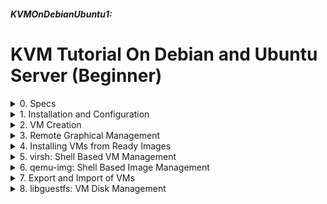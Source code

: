##### KVMOnDebianUbuntu1: 
# KVM Tutorial On Debian and Ubuntu Server (Beginner)

<details markdown='1'>
<summary>
0. Specs
</summary>
---
### 0.0. Start
KVM Virtualization Tutorial 1 on Debian and Ubuntu Server. 

Our aim is to install and configure a host computer for virtual  machines. 

This tutorial aims to bring you (and me) to a moderate level of  Virtualization Administration.

### 0.1. How It Works
**KVM** (Kernel-based Virtual Machine) is a loadable kernel module which  supply virtualization with APIs.

**QEMU** (Quick EMUlator) is a virtualizer which uses KVM API. QEMU supports other  virtualization solutions too.

**Libvirt** is a library for managing virtualization hosts. virsh command  comes from Libvirt.

**Libguestfs** is a collection of tools for accessing and managing VM  images.

**virt-manager** is a GUI for managing VMs. I use it on my workstation for simple tasks.

### 0.2. Infrastructure
- Server (Host): Debian (12/11) or Ubuntu (24.04/22.04) Server
   - IP: 192.168.1.121 
   - Name: elma
   - NIC: enp3s0f0
- Workstation: Debian 12 or Ubuntu 24.04 LTS Desktop
- Network: 192.168.1.0/24 which is supplied by my internet modem

### 0.3. (Very) Basic Terminology
**Domain**: Virtual Machine (VM)  
**Image**: A file in which a VM (or a disk of VM) is stored.   
**Host**: A server which runs virtualization software  
**Guest**: A VM running on a host  
**Snapshot**: A saved state of an image. You can revert to that stage later.

### 0.4. Resources
[ostechnix.com](https://ostechnix.com/install-and-configure-kvm-in-ubuntu-20-04-headless-server/)  
[www.qemu.org](https://www.qemu.org/docs/master/tools/qemu-img.html)  
[www.libvirt.org](https://www.libvirt.org/manpages/virsh.html)  
https://docs.fedoraproject.org/en-US/Fedora/18/html/Virtualization_Administration_Guide/index.html (not working now)  
[libguestfs.org](https://libguestfs.org/)  
[fabianlee.org](https://fabianlee.org/2020/02/23/kvm-testing-cloud-init-locally-using-kvm-for-an-ubuntu-cloud-image/)  
[cloudinit.readthedocs.io](https://cloudinit.readthedocs.io/en/latest/reference/examples.html)  
ISBN: 979-10-91414-20-3 **The Debian Administrator's Handbook** by Raphaël Hertzog and Roland Mas  
ISBN: 978-1-78829-467-6 **KVM Virtualization Cookbook** by Konstantin Ivanov

<br>
</details>

<details markdown='1'>
<summary>
1. Installation and Configuration
</summary>
---
### 1.1. Installation
Install necessary packages

```
sudo apt update
sudo apt install libvirt-clients libvirt-daemon-system qemu-kvm \
     virtinst virt-manager virt-viewer bridge-utils --yes
```

Add your user to libvirt group:
(Change exforge to your user name)

```
sudo usermod -aG libvirt exforge
```

### 1.2. Bridge Configuration
For the guest computers to reach a network, a bridge configuration on the host computer is needed.

Bridge Configuration differs slighty for Debian and Ubuntu. So it is  better to handle them in different sections.

#### 1.2.1. Ubuntu Bridge Configuration
By default KVM creates a virtual bridge named virbr0. This bridge allows  the VMs to communicate between each other and the host. But we prefer that the VMs join to our network by getting IP address from our network.

That is we will create a public filter.

First we need to disable netfilter, which is enabled on bridges by  default.

```
sudo nano /etc/sysctl.d/bridge.conf
```

File is empty, add the following lines

```
net.bridge.bridge-nf-call-ip6tables=0
net.bridge.bridge-nf-call-iptables=0
net.bridge.bridge-nf-call-arptables=0
```
 
```
sudo nano /etc/udev/rules.d/99-bridge.rules
```

File is empty, the add following line

```
ACTION=="add", SUBSYSTEM=="module", KERNEL=="br_netfilter", RUN+="/sbin/sysctl -p /etc/sysctl.d/bridge.conf"
```

A reboot is necessary

```
sudo reboot
```

Now we need to remove the bridge created by KVM

With "ip link" command we see all the networks. KVM network is named as  virbr0.

Delete and undefine KVM networks

```
virsh net-destroy default
virsh net-undefine default
```

If in any case an error occurs, you can try the following command:

```
sudo ip link delete virbr0 type bridge
```

Now if you run "ip link" again, you will see that virbr0 is removed.

When you run "ip link", take a note of your interface name(s), it must  be something like enp0s0. If you have more than 1 interface there will be  more than 1 name.

Backup your network configuration file  
If that file does not exist, there must be another file there with yaml  extension. Proceed with that file.

```
sudo cp /etc/netplan/50-cloud-init.yaml{,.backup}
```

Edit your network config file

```
sudo nano /etc/netplan/50-cloud-init.yaml
```

Remove its content , fill it as below, beware of changing enp3s0f0 to  your interface name. If you have more than 1 interfaces, add them too.
 
Also you should add an IP address and default gateway from your local  network. 

Mine are 192.168.1.121 and 192.168.1.1

```
network:
  ethernets:
    enp3s0f0:
      dhcp4: false
      dhcp6: false
  bridges:
    br0:
      interfaces: [enp3s0f0]
      addresses:
      - 192.168.1.121/24
      routes:
      - to: default
        via: 192.168.1.1
      mtu: 1500
      nameservers:
        addresses:
        - 8.8.8.8
        - 8.8.4.4
      parameters:
        stp: true
        forward-delay: 4
      dhcp4: false
      dhcp6: false
  version: 2
```

Apply the changes. If you connect through ssh, you connection may break. In this case, close the terminal and reconnect.

```
sudo netplan apply
```

If you run "ip link" now, you can see our bridge br0

#### 1.2.2. Debian Bridge Configuration
By default KVM creates a virtual bridge named virbr0. This bridge allows  the VMs to communicate between each other and the host. But we want the  VMs join to our network by getting IP address from our network.

First we need to disable netfilter, which is enabled on bridges by  default.

```
sudo nano /etc/sysctl.d/bridge.conf
```

File is empty, add following lines

```
net.bridge.bridge-nf-call-ip6tables=0
net.bridge.bridge-nf-call-iptables=0
net.bridge.bridge-nf-call-arptables=0
```

```
sudo nano /etc/udev/rules.d/99-bridge.rules
```

File is empty, add following line

```
ACTION=="add", SUBSYSTEM=="module", KERNEL=="br_netfilter", RUN+="/sbin/sysctl -p /etc/sysctl.d/bridge.conf"
```

A reboot is necessary

```
sudo reboot
```

Now it is time to create a Bridge configuration for the KVM

Backup your network configuration file

```
sudo cp /etc/network/interfaces{,.backup}
```

Edit your network config file

```
sudo nano /etc/network/interfaces
```

Remove its content , fill it as below, beware of changing enp3s0f0 to  your interface name. If you have more than 1 interfaces, add them too. 

Also you should add an IP address and default gateway from your local  network. 

Mine are 192.168.1.121 and 192.168.1.1

```
auto lo
iface lo inet loopback
# The primary network interface
auto enp3s0f0
#make sure we don't get addresses on our raw device
iface enp3s0f0 inet manual
#set up bridge and give it a static ip
auto br0
iface br0 inet static
        address 192.168.1.121
        netmask 255.255.255.0
        network 192.168.1.0
        broadcast 192.168.1.255
        gateway 192.168.1.1
        bridge_ports enp3s0f0
        bridge_stp off
        bridge_fd 0
        bridge_maxwait 0
        dns-nameservers 8.8.8.8
```

Apply the changes. If you connect through ssh, your connection may break. In this case, close the terminal and reconnect.


```
sudo systemctl restart networking.service
```

### 1.3. Add Our Bridge to KVM
Adding our Bridge to KVM. We have to create an XML file for the bridge  definition:

```
nano host-bridge.xml
```

Fill as below:

```
<network>
  <name>host-bridge</name>
  <forward mode="bridge"/>
  <bridge name="br0"/>
</network>
```

Define the bridge, start it and make it autostart.


```
virsh net-define host-bridge.xml
virsh net-start host-bridge
virsh net-autostart host-bridge
```

### 1.4. Configure Directories
Set places for disk images and installation isos

/srv/kvm for VM disk images  
/srv/isos for installation iso images  

```
sudo mkdir /srv/kvm /srv/isos
sudo virsh pool-create-as srv-kvm dir --target /srv/kvm
```

At this point, you may want to copy some installation isos to server's /srv/isos dir

<br>
</details>

<details markdown='1'>
<summary>
2. VM Creation
</summary>
---
### 2.1. Create the 1st VM
Now it is time to create our first vm

It will be Ubuntu Server 22.04 LTS with 1 GB RAM and 10 GB HDD

I already copied Ubuntu server iso ubuntu-22.04.2-live-server-amd64.iso  to /srv/isos

Install a VM named testkvm:

- through QEMU with KVM virtualization, 
- with 1024MiB memory and 1 vcpu, 
- prepare a qcow2 format disk of 10GiB, 
- connect a CDROM drive to it with the specified image, 
- use the server's network bridge br0, 
- allow VNC connections to the VM through the server, 
- optimize it as Ubuntu 22.04 server and 
- don't try to attach a console from server.

```
sudo virt-install --name testkvm \
    --connect qemu:///system  --virt-type kvm \
    --memory 1024 --vcpus 1 \
    --disk /srv/kvm/testkvm.qcow2,format=qcow2,size=10 \
    --cdrom /srv/isos/ubuntu-22.04.2-live-server-amd64.iso  \
    --network bridge=br0 \
    --graphics vnc,port=5901,listen=0.0.0.0 \
    --os-variant ubuntu22.04 \
    --noautoconsole
```


Debian 11 does not recognize ubuntu22.04 os variant, so you can change  it as --os-variant ubuntu20.04

### 2.2. os-variant List
There are lots of OS Variant selections. You can find yours with the  following command. It helps hypervisor to optimize the system for the  guest OS. It can be skipped.

```
sudo apt install libosinfo-bin --yes
osinfo-query os
```

### 2.3. Connecting to the VM
A graphical desktop is needed to connect to the VM. You can install  virt-viewer package on your Debian or Ubuntu workstation and connect to the VM.

**Run on your workstation:**

```
sudo apt update
sudo apt install virt-viewer --yes
virt-viewer --connect qemu+ssh://exforge@elma/system testkvm
```

Remember to replace exforge with your user name on the server and elma  with your server's hostname

<br>
</details>

<details markdown='1'>
<summary>
3. Remote Graphical Management
</summary>
---
Our server has no graphical interface (like the most servers). If you  really want a graphical management, you can install virt-manager on your  workstation and manage your VMs from there. 

**Run on your workstation:**

```
sudo apt update
sudo apt install virt-manager --yes
virt-manager
```
 
The application is added to Applications Menu with the name "Virtual Machine Manager"

<br>

</details>

<details markdown='1'>
<summary>
4. Installing VMs from Ready Images
</summary>
---
Starting a new VM and installing OS into it is a good but time consuming way. Another way would be preparing an installed image and start it as a  new VM. 

Most server distros supply cloud images. By adding them some necessary  configurations (user and network definitions), you can use them as ready  images.

### 4.0. Installing cloud-image-utils
```
sudo apt update
sudo apt install cloud-image-utils --yes
```

### 4.1. Acquiring Cloud Images
A search for "ubuntu cloud image" in duckduck2 gives the following  address:  
[cloud-images.ubuntu.com](https://cloud-images.ubuntu.com/)

Following noble and current, download kvm image noble-server-cloudimg-amd64.img, and put it in the server's /srv/isos folder.

Similarly a search for "debian cloud images" in duckduck2 gives the  following address:  
[cloud.debian.org](https://cloud.debian.org/images/cloud/)

Following bookworm and latest, download debian-12-generic-amd64.qcow2 and put it in the server's /srv/isos folder.

### 4.2. Creating a New Image From the Original Image
We will create new images from the images we downloaded. Image sizes will be increased to 20 GiB and the Ubuntu image will be converted to qcow2, the preferred format for KVM.

Ubuntu image:

```
sudo qemu-img create -b /srv/isos/noble-server-cloudimg-amd64.img \
    -F qcow2 -f qcow2 /srv/kvm/ubuntusrv-cloudimg.qcow2 20G
```

Debian image:

```
sudo qemu-img create -b /srv/isos/debian-12-generic-amd64.qcow2 \
    -F qcow2 -f qcow2 /srv/kvm/debiansrv-cloudimg.qcow2 20G
```

### 4.3. Cloud-init Configuration
The next step is to crate a cloud-init config file. This file contains  instructions for the cloud image. There is a wide range of instructions  like; creating a user, creating and filling files, adding apt  repositories, running initial commands, installing  packages, reboot and  poweroff after finishing, disk and configuration. See below url for  details:

[cloudinit.readthedocs.io](https://cloudinit.readthedocs.io/en/latest/reference/examples.html)

Our cloud-init file will configure the following:

- Set hostname and Fully Qualified Domain Name, 
- Create a user named exforge with sudo privileges, 
- assign its password, 
- add it to exforge group as primary, 
- also add it to users group, 
- create its home directory as /home/exforge, 
- and set its shell to bash.

To add our user's password, we need to have the hash of it.

```
sudo apt install whois --yes
mkpasswd --method=SHA-512 --rounds=4096
```

Enter the user's assigned password here, it will display the hash, copy  the hash, we will use it later.

Create a place for our cloud-init files. /srv/init would be fine.

```
sudo mkdir /srv/init
```

Create our ubuntu server's cloud-init file

```
sudo nano /srv/init/ubuntu-cloud-init.cfg
```

Fill as below (Remember updating password with the hash you get):

```
#cloud-config
hostname: ubuntu24
fqdn: ubuntu24.x386.org
manage_etc_hosts: true
groups: exforge
users:
   - name: exforge
     sudo: ALL=(ALL) ALL
     primary_group: exforge
     groups: users
     home: /home/exforge
     shell: /bin/bash
     lock_passwd: false
     passwd: $6$rounds=4096$u5D5VbBZD7NcG/8Y$sc8WH5R9YU/xx1QqjQnMzNbQJOptj33DQGJqyHHju5EzJkvGF913gPVhjw.CsL8QLX5G79C0312tAuGIhWEhf1
packages: qemu-guest-agent
```

Create our debian server's cloud-init file


```
sudo nano /srv/init/debian-cloud-init.cfg
```

Fill as below:

```
#cloud-config
hostname: debian12
fqdn: debian12.x386.org
manage_etc_hosts: true
groups: exforge
users:
   - name: exforge
     sudo: ALL=(ALL) ALL
     primary_group: exforge
     groups: users
     home: /home/exforge
     shell: /bin/bash
     lock_passwd: false
     passwd: $6$rounds=4096$u5D5VbBZD7NcG/8Y$sc8WH5R9YU/xx1QqjQnMzNbQJOptj33DQGJqyHHju5EzJkvGF913gPVhjw.CsL8QLX5G79C0312tAuGIhWEhf1
packages: qemu-guest-agent
```

Do not forget to change passwd value with your copied hash.

### 4.4. Cloud-init Network Configuration
If a network configuration other than DHCP is needed, a network  configuration file is necessary.

Remember to change IP addresses as needed by your VM

```
sudo nano /srv/init/ubuntu-network-init.cfg
```

Fill as below:

```
#cloud-config
version: 2
ethernets:
  enp1s0:
     dhcp4: false
     addresses: [ 192.168.1.243/24 ]
     gateway4: 192.168.1.1
     nameservers:
       addresses: [ 192.168.1.1,8.8.8.8 ]
```

```
sudo nano /srv/init/debian-network-init.cfg
```

Fill as below:

```
#cloud-config
version: 2
ethernets:
  enp1s0:
     dhcp4: false
     addresses: [ 192.168.1.244/24 ]
     gateway4: 192.168.1.1
     nameservers:
       addresses: [ 192.168.1.1,8.8.8.8 ]
```

### 4.5. Creating Cloud Seed Images
Now we will create image files cloud-init and network-init inside.

For Ubuntu server:

```
sudo cloud-localds --network-config /srv/init/ubuntu-network-init.cfg \
   /srv/kvm/ubuntu24-seed.qcow2 \
   /srv/init/ubuntu-cloud-init.cfg
```

For Debian server:

```
sudo cloud-localds --network-config /srv/init/debian-network-init.cfg \
   /srv/kvm/debian12-seed.qcow2 \
   /srv/init/debian-cloud-init.cfg
```

### 4.6. Start Our Images as a New VMs
Ubuntu Server:

```
virt-install --name ubuntu24 \
  --connect qemu:///system \
  --virt-type kvm --memory 2048 --vcpus 2 \
  --boot hd,menu=on \
  --disk path=/srv/kvm/ubuntu24-seed.qcow2,device=cdrom \
  --disk path=/srv/kvm/ubuntusrv-cloudimg.qcow2,device=disk \
  --graphics vnc,port=5902,listen=0.0.0.0 \
  --os-variant ubuntu24.04 \
  --network bridge=br0 \
  --noautoconsole \
  --install no_install=yes
```

Debian Server

```
virt-install --name debian12 \
  --connect qemu:///system \
  --virt-type kvm --memory 2048 --vcpus 2 \
  --boot hd,menu=on \
  --disk path=/srv/kvm/debian12-seed.qcow2,device=cdrom \
  --disk path=/srv/kvm/debiansrv-cloudimg.qcow2,device=disk \
  --graphics vnc,port=5903,listen=0.0.0.0 \
  --os-variant debian12 \
  --network bridge=br0 \
  --noautoconsole \
  --install no_install=yes
```

Ironically, on Debian 12, --os-variant debian12 gives an error. In that  case, try the following command:

```
virt-install --name debian12 \
  --connect qemu:///system \
  --virt-type kvm --memory 2048 --vcpus 2 \
  --boot hd,menu=on \
  --disk path=/srv/kvm/debian12-seed.qcow2,device=cdrom \
  --disk path=/srv/kvm/debiansrv-cloudimg.qcow2,device=disk \
  --graphics vnc,port=5903,listen=0.0.0.0 \
  --os-variant debian11 \
  --network bridge=br0 \
  --noautoconsole \
  --install no_install=yes
```

- It might take a few minutes for cloud-init to finish. You can connect to your VM from your workstation.

```
virt-viewer --connect qemu+ssh://exforge@elma/system ubuntu24
virt-viewer --connect qemu+ssh://exforge@elma/system debian12
```

### 4.7. Clean-up Tasks for Cloud-init
On your VMs run:

```
sudo touch /etc/cloud/cloud-init.disabled
```

If the file /etc/cloud/cloud-init.disabled exists, cloud-init does not run again.

### 4.8. The whole process except 4.7. can be automated by a python script. 

- Download latest focal current cloud image (or use an already downloaded  one) 4.1.
- A system call to run a command to create a new image 4.2.
   - Image size (and name) can be a parameter
- Create password hash and init files 4.3. and 4.4. 
   - User name can be a parameter
   - Password can be obtained at run time
   - Network properties (IP, GW etc) can be parameters
- A system call to run a command to create seed image 4.5.
- A system call to run a command to start the new image 4.6.
   - Memory size, vcpu count can be parameters.

<br>
</details>

<details markdown='1'>
<summary>
5. virsh: Shell Based VM Management
</summary>
---
virt-manager can only help with the basic management tasks. If you want  to dive deep, you need the old-style shell.

There are countless options to do with virsh command. I can only list a  handfull of most useful ones (IMHO) here.

For a complete list of virsh command usage, see the following web page:  
[www.libvirt.org](https://www.libvirt.org/manpages/virsh.html)

In all examples, NAME is the name of your VM.

### 5.0. Environment Variable Set
For Debian, in order to run virsh command without sudo, we need to set an environment variable.

```
export LIBVIRT_DEFAULT_URI='qemu:///system'
```

Instead of setting everytime, we can add it to the .bashrc file:

```
nano ~/.bashrc
```

```
export LIBVIRT_DEFAULT_URI='qemu:///system'
```

### 5.1. Info about host
```
virsh nodeinfo
```

### 5.2. List VMs and their states
Running VMs

```
virsh list
```

All VMs

```
virsh list --all
```

### 5.3. Start, shutdown, reboot, force shutdown, remove a VM
```
virsh start NAME
virsh shutdown NAME
virsh reboot NAME
virsh destroy NAME
virsh undefine NAME
virsh undefine NAME --remove-all-storage
virsh reboot ubuntu24
```

### 5.4. Pause and resume a VM
```
virsh suspend NAME
virsh resume NAME
```

### 5.5. Autostart a VM (starts when the host starts)
```
virsh autostart NAME
virsh autostart --disable NAME   # Disable autostart
```

### 5.6. Information about a VM
```
virsh dominfo NAME
virsh domid NAME
virsh domuuid NAME
virsh domstate NAME
```

Display VNC connection settings of VM
```
virsh domdisplay NAME
```

### 5.7. VM Memory Management
VMs have 2 memory parameters: Max Memory and Used Memory. 

Used memory is the amount of mem allocated to the VM.  
Max memory is the max amount of mem to be allocated to the VM.

See current memory allocation:

```
virsh dominfo NAME
```

Change Max memory (Activated after shutdown and start)

```
virsh setmaxmem NAME 2G --config
```

size could be something like 2G 1536M etc


Used memory can be changed when the VM is running (decreasing is not  advised).

Change memory for this session only (reverts after shutdown and start):

```
virsh setmem NAME 2536M
virsh setmem NAME 2536M --live
virsh setmem NAME 2536M --current
```

Change memory after the next shutdown and start

```
virsh setmem NAME 2536M --config
```

Activate immediately and keep the changes after the next shutdown and  start

```
virsh setmem NAME 1536M --live --config
virsh setmem ubuntu24 2536M --live --config
```

**Beware of Shutdown and Start. Reboots do not count.**
 
### 5.8. VM vCPU Management
Just like memory, VMs have 2 virtual CPU parameters. Maximum and Current.

**Current** is the number of vcpus that VM uses actively (on-line).  
**Maximum** is the max number of vcpus can be allocated to the VM.  

Also, there are 2 states. Config and Live.

**Config** is the permanent state, it will be active after shutdown and start.  
**Live** is the running VM's state, it may not be active after shutdown and start.

A cartesian product gives us 4 values:

**maximum config**: Max number of vcpus, valid after shutdown and start.  
**maximum live**: Max number of vcpus, valid now (while running).  
**current config**: Active number of vcpus, valid after shutdown and start.  
**current live**: Active number of vcpus, valid now (while running).

To see these values for your VM:

```
virsh vcpucount NAME
```

I keep saying shutdown and start instead of restart or reboot, because kvm, qemu or whatever it is, acts differently when you reboot or shutdown  and then start the VM. 

So when I say shutdown and start, I mean shutdown first, wait a while (from 0.001 miliseconds to as long as you want) and then start the VM.

There is no way (AFAIK) to change maximum live value, you can change  maximum config as:

```
virsh setvcpus NAME NUMBER --maximum --config
virsh setvcpus ubuntu24 3 --maximum --config
```

To change current vcpu count for the current state (all options are valid)

```
virsh setvcpus NAME NUMBER
virsh setvcpus NAME NUMBER --current
virsh setvcpus NAME NUMBER --live
virsh setvcpus ubuntu24 3 
virsh setvcpus ubuntu24 3 --current
virsh setvcpus ubuntu24 3 --live
```

To change current vcpu count for the config state

```
virsh setvcpus NAME NUMBER --config
virsh setvcpus ubuntu24 3 --config
```

To do it both together

```
virsh setvcpus NAME NUMBER --config --live
virsh setvcpus ubuntu24 3 --config --live
```

You can both increase and decrease the vcpu count. But beware that  decreasing vcpu count of a running VM could be dangerous.

When you increase the current live vcpu count, the increased vcpus becomes offline. That means you cannot use them right away. At least that is what happened to me. You can see online and offline vcpu  information of your VM with the following command (**run it on your VM**):

```
lscpu | head
```

To activate an offline cpu, first you have to know its number. cpu  numbering starts from 0, so if you had 2 vcpus and increased them by 1, the number for the 3rd vcpu will be 2. You need to edit the following file and change the 0 inside to 1:

```
sudo nano /sys/devices/system/cpu/cpu2/online
```

The number 2 after cpu means the cpu with number 2 i.e. 3rd cpu. When  you change the file, magically that vcpu will become online. For more vcpus, you have to change that file for each vcpu you added.

### 5.9. Snapshots
When you take a snapshot, current disk and memory state is saved.

Take a live snapshot

```
virsh snapshot-create-as VMNAME --name SNAPSHOTNAME --description DESCRIPTION
virsh snapshot-create-as ubuntu24 --name ss1-ubuntu24 --description "First Snapshot of Ubuntu24"
```

The snapshot becomes the current one and everything after is built onto  this snapshot. If you want to revert to that snapshot:

```
virsh snapshot-revert VMNAME --current
```

If you want to revert to a specific snapshot:

```
virsh snapshot-revert VMNAME --snapshotname SNAPSHOTNAME
```

To see which snapshot is current:

```
virsh snapshot-current VMNAME --name
```

To delete the current snapshot

```
virsh snapshot-delete VMNAME --current
```

To delete a specific snapshot

```
virsh snapshot-delete VMNAME --snapshotname SNAPSHOTNAME
```

To list all snapshots of a VM

```
virsh snapshot-list VMNAME
```

### 5.10. Attach Another Disk to a VM
Suppose that, for our ubuntu24 VM, we need another disk of 20GB size.  Because, we need to keep some data on another disk. 

We need to create a new image and attach it to the VM.

Create a 20GB image in qcow2 format:

```
sudo qemu-img create -f qcow2 /srv/kvm/ubuntu24-disk2.qcow2 20G
```

Now our image is ready to be attached to our VM. Before attaching it to  the VM, we have to decide its name on the VM.

VM disks are named as vda, vdb, vdc ... so on. We have to give it a name  that follows the last disk name. Because my ubuntu24 VM has only one  disk, name for the second one will be vdb. To see your disks on your VM, type the following command (On your VM):

```
lsblk -o name -d | grep vd
```

Most probably you will only have vda, in that case you can use the name  vdb. Otherwise use a name just after the last disk name.

Add the new image as a second disk to my ubuntu24 VM:

```
virsh attach-disk ubuntu24 /srv/kvm/ubuntu24-disk2.qcow2 vdb --persistent
```

The disk is added persistently, that is it is added alive and it will be there after shutdown and and start. If you want to add the disk for the session only, you can change --persistent to --live. Also, if you want to  add the disk after shutdown and start you can change --persistent to --config.

Needless to say that, you are going to have to mount the new disk before  using it.

In any case, if you want to detach the added disk, solution is easy:

```
virsh detach-disk ubuntu24 vdb --persistent
```

As in virsh attach-disk, you can change --persistent option to --live or  --config.

### 5.11. Other virsh Commands
Get the list of all virsh subcommands:

```
virsh --help
```

<br>
</details>

<details markdown='1'>
<summary>
6. qemu-img: Shell Based Image Management
</summary>
---
qemu-img allows us to manipulate images. The command is expected to work  offline. That means, before you start using qemu-img, you have to shut  down the VM associated with it. 

**Do not use qemu-img with an image of running VM**

A full documentation can be found at the below site:
[www.qemu.org](https://www.qemu.org/docs/master/tools/qemu-img.html)

### 6.1. Get Basic Info About an Image
```
qemu-img info FILENAME
```

FILENAME is the name of the file which is the image for the VM.

For my ubuntu24 VM's image info:

```
qemu-img info /srv/kvm/ubuntusrv-cloudimg.qcow2
```

### 6.2. Creating an Image
```
qemu-img create -f FORMAT FILENAME SIZE
```

Remember, at 5.10. we created an empty disk image to add as another disk  to a VM:

```
sudo qemu-img create -f qcow2 /srv/kvm/ubuntu24-disk2.qcow2 20G
```

An image also can be created by backing from another image. In that way, we will have another image from an image, differentiating its format and size:

```
sudo qemu-img create -b BACKINGFILENAME -F BACKINGFILEFORMAT \
    -f OUTPUTFILEFORMAT OUTPUTFILENAME SIZE
```

Remember, at 4.2. we created a new cloud image from the cloud image we downloaded:

```
sudo qemu-img create -b /srv/isos/focal-server-cloudimg-amd64.img \
    -F qcow2 -f qcow2 /srv/kvm/ubuntusrv-cloudimg.qcow2 20G
```
 
### 6.3. Changing the Format of an Image
There are a lot of formats for images. For us, the 2 most important ones are raw and qcow2. 

- raw   : As the name implies. 
- qcow2 : Feature rich, allows snapshots, compression and encrytion.
- qcow  : Older version of qcow2.
- dmg   : Mac format.
- nbd   : Network block device, used to access remote storages
- vdi   : Virtualbox format
- vmdk  : VMW*re format
- vhdx  : Micros*ft HyperV format

```
qemu-img convert -f SOURCEFORMAT -O DESTINATIONFORMAT SOURCEFILE DESTFILE
```

I have Virtualbox installed on my workstation (Ubuntu 24.04 LTS). There  is a Windows 10 installed on it for testing purposes. I'll copy its image  (obviously in vdi format) to my server to /srv/kvm directory, convert it to qcow2 and run it on my server using KVM. 

Copy Windows 10 image to the server  
**Run on my workstation**

```
scp windows10.vdi exforge@elma:/tmp
```

On my server
Convert image to qcow2

```
sudo qemu-img convert -f vdi -O qcow2 /tmp/windows10.vdi \
   /srv/kvm/windows10.qcow2
```

If we want to display the progress percentage while converting the image, add -p option.

```
sudo qemu-img convert -p -f vdi -O qcow2 /tmp/windows10.vdi \
   /srv/kvm/windows10.qcow2
```

Now we can add it as a KVM image

```
virt-install --name windows10 \
  --connect qemu:///system \
  --virt-type kvm --memory 2048 --vcpus 2 \
  --boot hd,menu=on \
  --disk path=/srv/kvm/windows10.qcow2,device=disk \
  --graphics vnc,port=5904,listen=0.0.0.0 \
  --os-variant win10 \
  --network bridge=br0 \
  --noautoconsole
```
   
### 6.4. Resize a Disk Image.
If you need extra disk space for your VM, you can increase the size of the image file.

```
sudo qemu-img resize FILENAME +SIZE
```

Resize an image, FILENAME is the name of the file which is the image for the VM.

SIZE could be something like +10G. Image size will be increased by (not to) this amount. it is possible to shrink with -

You must use the parameter --shrink to shrink the image

You must use partitioning tools in the VM to resize the disk to shrinked  size before shrinking.

To increase the size of my ubuntu20 VM's image by 5GB:

```
sudo qemu-img resize /srv/kvm/ubuntusrv-cloudimg.qcow2 +5G
```

### 6.5. Check an Image For Errors
```
qemu-img check FILENAME
```

In any case if you suspect the integrity of the image file

<br>
</details>

<details markdown='1'>
<summary>
7. Export and Import of VMs
</summary>
---
If you want to move your VM to another host, or in a way you want to backup and restore your VM; there might be a lot of ways to do it. I'm  going to demonstrate a very simple  method which requires shutting down the VM (you can try while it is running, but with no success guaranteed).

### 7.1. Export
---
First of all, let's prepare a place for our backup files, /tmp/kvmbackup  would be fine.

```
mkdir /tmp/kvmbackup
```

We need the definition file of our VM and the image file it is using. "virsh dumpxml" command creates the definition file in xml format, we can  save it with the VM's name.

```
virsh dumpxml ubuntu24 > /tmp/kvmbackup/ubuntu24.xml
```

This file contains all the necessary metadata information about our VM.

If our VM was installed from the scratch as in 2.1. there will be only 1 image file. But if it was installed from a cloud image as we did in 4. or if another disk was added as in 5.10; there would be more than 1 images. 

We need to copy all the images. 

Images used by the VM is listed in the xml file. Let's find them:

```
grep "source file" /tmp/kvmbackup/ubuntu24.xml
```

For my ubuntu24 VM, output is listed below:

```
      <source file='/srv/kvm/ubuntu24-seed.qcow2'/>
      <source file='/srv/kvm/ubuntusrv-cloudimg.qcow2'/>
```

That means I need to prepare 2 files: /srv/kvm/ubuntu24-seed.qcow2 and /srv/kvm/ubuntusrv-cloudimg.qcow2 .

Lets copy them to our backup locations.

```
cp /srv/kvm/ubuntu24-seed.qcow2 /srv/kvm/ubuntusrv-cloudimg.qcow2 \
   /tmp/kvmbackup
```

**Beware:** You can copy the files while the VM is running, but it is  advised to shutdown (or at least suspend your VM) before copying. Continue at your own risk.

Let's package them

```
tar -cf /tmp/ubuntu24.tar -C /tmp/kvmbackup .
```

Now we have /tmp/ubuntu24.tar, it has all the necessary data to import our VM anywhere.

You have to copy this file to another server, before importing there.

### 7.2. Import
Assuming we have another virtualization server and we have copied  ubuntu20.tar there, we are going to import it and make it operational.

**Beware:** Before importing your VM to another server, you have to remove it on the original server, otherwise you would have 2 guests with the same IP and that may cause unexpected (and unpleasant) results.

ubuntu24.tar is copied to the server's /tmp directory as /tmp/ubuntu24.tar

Create a place for our import files

```
mkdir /tmp/import
```

Extract tar file there

```
tar -xf /tmp/ubuntu24.tar -C /tmp/import
```

Now we need to move our image files to their directories as in the original server. If you have a different directory structure on your new server, and you want to copy files to different directories you have to  edit the xml file and change directories there.

```
sudo cp /tmp/import/ubuntu24-seed.qcow2 \
    /tmp/import/ubuntusrv-cloudimg.qcow2 /srv/kvm
```
 
It is time to define our server. Remember the xml file? We will use it  to define our ubuntu24 server.

```
virsh define /tmp/import/ubuntu24.xml
```

Now we can start it

```
virsh start ubuntu24
```

<br>
</details>

<details markdown='1'>
<summary>
8. libguestfs: VM Disk Management
</summary>
---
A set of commands for managing VM disks. Full documentation:  
[libguestfs.org](https://libguestfs.org/)

Normally, as a system admin, you won't need to reach to VM's disks. But there may happen a need once in a while. 

I think you already understand that when you have a VPS on a cloud server, the administrators of that cloud environment can reach your VPS' data. 

There are many tools, I'm going to try to explain only mounting commands. 

### 8.1. Installation
```
sudo apt update
sudo apt-get --yes install libguestfs-tools
```

### 8.2. Mounting VM's Disks
Works online (While the VM is running) Mount my VMs disk on my host's /mnt directory:

```
sudo guestmount -d ubuntu24 -i --ro /mnt
```

/mnt directory holds all the files of my VM. If you remove --ro, you can mount it with write permissions. But be very careful.

Unmount it:

```
sudo guestunmount /mnt
```

I prefer mounting with readonly permissions just to be safe.

Details for guestmount and guestunmount commands:

```
guestmount --help
guestunmount --help
```

### 8.3. All Commands
guestfish(1) — interactive shell  
guestmount(1) — mount guest filesystem in host  
guestunmount(1) — unmount guest filesystem  
virt-alignment-scan(1) — check alignment of virtual machine partitions  
virt-builder(1) — quick image builder  
virt-builder-repository(1) — create virt-builder repositories  
virt-cat(1) — display a file  
virt-copy-in(1) — copy files and directories into a VM  
virt-copy-out(1) — copy files and directories out of a VM  
virt-customize(1) — customize virtual machines  
virt-df(1) — free space  
virt-dib(1) — safe diskimage-builder  
virt-diff(1) — differences  
virt-edit(1) — edit a file  
virt-filesystems(1) — display information about filesystems, devices, LVM  
virt-format(1) — erase and make blank disks  
virt-get-kernel(1) — get kernel from disk  
virt-inspector(1) — inspect VM images  
virt-list-filesystems(1) — list filesystems  
virt-list-partitions(1) — list partitions  
virt-log(1) — display log files  
virt-ls(1) — list files  
virt-make-fs(1) — make a filesystem  
virt-p2v(1) — convert physical machine to run on KVM  
virt-p2v-make-disk(1) — make P2V ISO  
virt-p2v-make-kickstart(1) — make P2V kickstart  
virt-rescue(1) — rescue shell  
virt-resize(1) — resize virtual machines  
virt-sparsify(1) — make virtual machines sparse (thin-provisioned)  
virt-sysprep(1) — unconfigure a virtual machine before cloning  
virt-tail(1) — follow log file  
virt-tar(1) — archive and upload files  
virt-tar-in(1) — archive and upload files  
virt-tar-out(1) — archive and download files  

</details>

